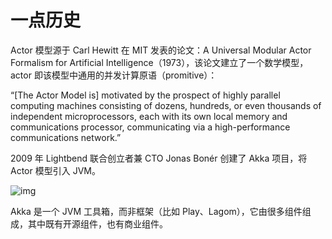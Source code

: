# 一点历史

Actor 模型源于 Carl Hewitt 在 MIT 发表的论文：A Universal Modular Actor Formalism for Artificial Intelligence（1973），该论文建立了一个数学模型，actor 即该模型中通用的并发计算原语（promitive）：

“[The Actor Model is] motivated by the prospect of highly parallel computing machines consisting of dozens, hundreds, or even thousands of independent microprocessors, each with its own local memory and communications processor, communicating via a high-performance communications network.”

2009 年 Lightbend 联合创立者兼 CTO Jonas Bonér 创建了 Akka 项目，将 Actor 模型引入 JVM。

![img](../images/akka-toolkit.png)

Akka 是一个 JVM 工具箱，而非框架（比如 Play、Lagom），它由很多组件组成，其中既有开源组件，也有商业组件。

